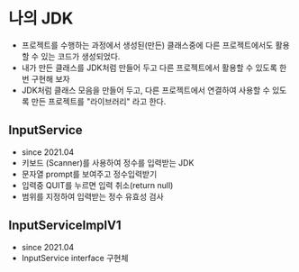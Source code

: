 # 나의 JDK
* 프로젝트를 수행하는 과정에서 생성된(만든) 클래스중에 다른 프로젝트에서도 활용할 수 있는 코드가 생성되었다.
* 내가 만든 클래스를 JDK처럼 만들어 두고 다른 프로젝트에서 활용할 수 있도록 한번 구현해 보자
* JDK처럼 클래스 모음을 만들어 두고, 다른 프로젝트에서 연결하여 사용할 수 있도록 만든 프로젝트를 "라이브러리" 라고 한다.

## InputService
* since 2021.04
* 키보드 (Scanner)를 사용하여 정수를 입력받는 JDK
* 문자열 prompt를 보여주고 정수입력받기
* 입력중 QUIT를 누르면 입력 취소(return null)
* 범위를 지정하여 입력받는 정수 유효성 검사

## InputServiceImplV1
* since 2021.04
* InputService interface 구현체